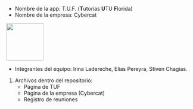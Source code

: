 - Nombre de la app: T.U.F. (**T**utorías **U**TU **F**lorida)
- Nombre de la empresa: Cybercat
<img src="https://github.com/CYBRC4T/TUF_TutoriasUtuFlorida/assets/136350968/16fd8f10-4697-47f7-8b88-4c6e746a4353" width="100"/>
 

- Integrantes del equipo: Irina Ladereche, Elías Pereyra, Stiven Chagias.

1. Archivos dentro del repositorio:
   -  Página de TUF
   -  Página de la empresa (Cybercat)
   -  Registro de reuniones
